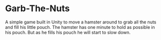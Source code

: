 # Garb-The-Nuts
A simple game built in Unity to move a hamster around to grab all the nuts and fill his little pouch. The hamster has one minute to hold as possible in his pouch. But as he fills his pouch he will start to slow down.
